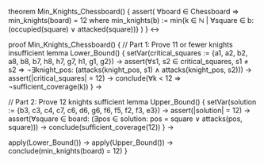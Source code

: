 theorem Min_Knights_Chessboard() {
  assert(
    ∀board ∈ Chessboard ⇒ 
    min_knights(board) = 12
    where min_knights(b) := min{k ∈ ℕ | ∀square ∈ b: (occupied(square) ∨ attacked(square))}
  )
} ↔

proof Min_Knights_Chessboard() {
  // Part 1: Prove 11 or fewer knights insufficient
  lemma Lower_Bound() {
    setVar(critical_squares := {a1, a2, b2, a8, b8, b7, h8, h7, g7, h1, g1, g2}) →
    assert(∀s1, s2 ∈ critical_squares, s1 ≠ s2 ⇒ 
           ¬∃knight_pos: (attacks(knight_pos, s1) ∧ attacks(knight_pos, s2))) →
    assert(|critical_squares| = 12) →
    conclude(∀k < 12 ⇒ ¬sufficient_coverage(k))
  } →

  // Part 2: Prove 12 knights sufficient
  lemma Upper_Bound() {
    setVar(solution := {b3, c3, c4, c7, c6, d6, g6, f6, f5, f2, f3, e3}) →
    assert(|solution| = 12) →
    assert(∀square ∈ board: 
           (∃pos ∈ solution: pos = square ∨ attacks(pos, square))) →
    conclude(sufficient_coverage(12))
  } →

  apply(Lower_Bound()) →
  apply(Upper_Bound()) →
  conclude(min_knights(board) = 12)
}